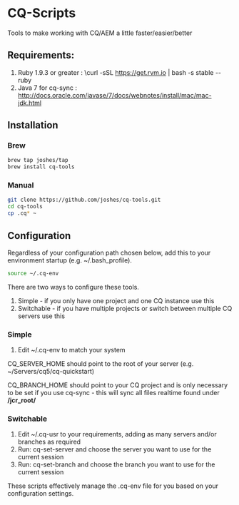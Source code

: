 CQ-Scripts
========

Tools to make working with CQ/AEM a little faster/easier/better

## Requirements:

1. Ruby 1.9.3 or greater : \curl -sSL https://get.rvm.io | bash -s stable --ruby
2. Java 7 for cq-sync : http://docs.oracle.com/javase/7/docs/webnotes/install/mac/mac-jdk.html

## Installation

### Brew

```sh
brew tap joshes/tap
brew install cq-tools
```

### Manual

```sh
git clone https://github.com/joshes/cq-tools.git
cd cq-tools
cp .cq* ~
```

## Configuration

Regardless of your configuration path chosen below, add this to your environment startup (e.g. ~/.bash_profile).

```sh
source ~/.cq-env
```

There are two ways to configure these tools.

1. Simple - if you only have one project and one CQ instance use this
2. Switchable - if you have multiple projects or switch between multiple CQ servers use this

### Simple

1. Edit ~/.cq-env to match your system

CQ_SERVER_HOME should point to the root of your server (e.g. ~/Servers/cq5/cq-quickstart)

CQ_BRANCH_HOME should point to your CQ project and is only necessary to be set if you use cq-sync - this will sync all files realtime found under **/jcr_root/**

### Switchable

1. Edit ~/.cq-usr to your requirements, adding as many servers and/or branches as required
2. Run: cq-set-server and choose the server you want to use for the current session
3. Run: cq-set-branch and choose the branch you want to use for the current session

These scripts effectively manage the .cq-env file for you based on your configuration settings.

